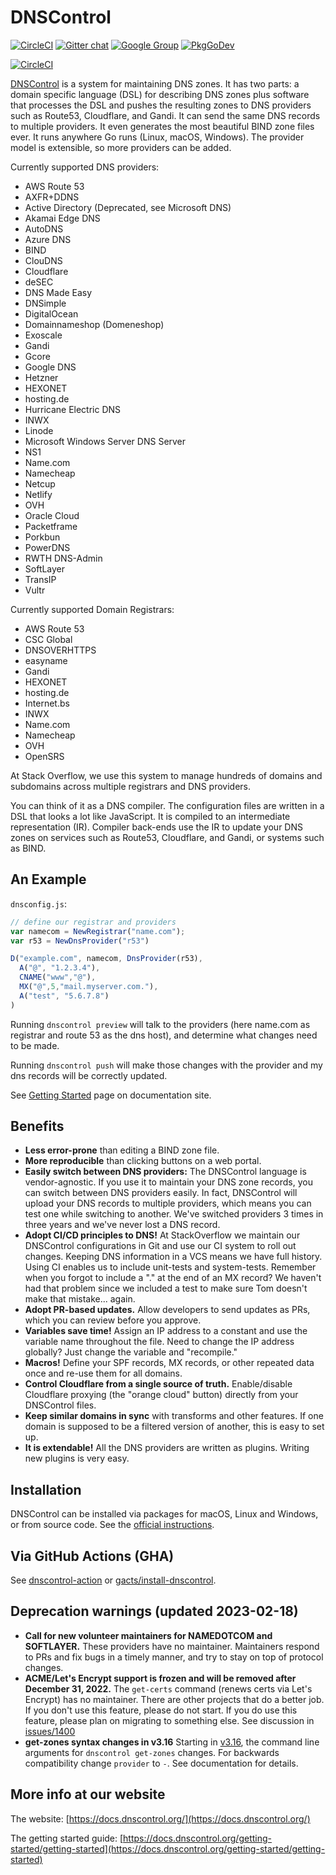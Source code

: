 # DNSControl

[![CircleCI](https://circleci.com/gh/StackExchange/dnscontrol/tree/master.svg?style=svg)](https://circleci.com/gh/StackExchange/dnscontrol/tree/master)
[![Gitter chat](https://badges.gitter.im/dnscontrol/Lobby.png)](https://gitter.im/dnscontrol/Lobby)
[![Google Group](https://img.shields.io/badge/google%20group-chat-green.svg)](https://groups.google.com/forum/#!forum/dnscontrol-discuss)
[![PkgGoDev](https://pkg.go.dev/badge/github.com/StackExchange/dnscontrol)](https://pkg.go.dev/github.com/StackExchange/dnscontrol/v3)

[![CircleCI](https://dl.circleci.com/insights-snapshot/gh/StackExchange/dnscontrol/master/build/badge.svg?window=30d)](https://app.circleci.com/insights/github/StackExchange/dnscontrol/workflows/build/overview?branch=master&reporting-window=last-30-days&insights-snapshot=true)

[DNSControl](https://docs.dnscontrol.org/) is a system
for maintaining DNS zones.  It has two parts:
a domain specific language (DSL) for describing DNS zones plus
software that processes the DSL and pushes the resulting zones to
DNS providers such as Route53, Cloudflare, and Gandi.  It can send
the same DNS records to multiple providers.  It even generates
the most beautiful BIND zone files ever.  It runs anywhere Go runs (Linux, macOS,
Windows). The provider model is extensible, so more providers can be added.

Currently supported DNS providers:

- AWS Route 53
- AXFR+DDNS
- Active Directory (Deprecated, see Microsoft DNS)
- Akamai Edge DNS
- AutoDNS
- Azure DNS
- BIND
- ClouDNS
- Cloudflare
- deSEC
- DNS Made Easy
- DNSimple
- DigitalOcean
- Domainnameshop (Domeneshop)
- Exoscale
- Gandi
- Gcore
- Google DNS
- Hetzner
- HEXONET
- hosting.de
- Hurricane Electric DNS
- INWX
- Linode
- Microsoft Windows Server DNS Server
- NS1
- Name.com
- Namecheap
- Netcup
- Netlify
- OVH
- Oracle Cloud
- Packetframe
- Porkbun
- PowerDNS
- RWTH DNS-Admin
- SoftLayer
- TransIP
- Vultr

Currently supported Domain Registrars:

- AWS Route 53
- CSC Global
- DNSOVERHTTPS
- easyname
- Gandi
- HEXONET
- hosting.de
- Internet.bs
- INWX
- Name.com
- Namecheap
- OVH
- OpenSRS

At Stack Overflow, we use this system to manage hundreds of domains
and subdomains across multiple registrars and DNS providers.

You can think of it as a DNS compiler.  The configuration files are
written in a DSL that looks a lot like JavaScript.  It is compiled
to an intermediate representation (IR).  Compiler back-ends use the
IR to update your DNS zones on services such as Route53, Cloudflare,
and Gandi, or systems such as BIND.

## An Example

`dnsconfig.js`:

```js
// define our registrar and providers
var namecom = NewRegistrar("name.com");
var r53 = NewDnsProvider("r53")

D("example.com", namecom, DnsProvider(r53),
  A("@", "1.2.3.4"),
  CNAME("www","@"),
  MX("@",5,"mail.myserver.com."),
  A("test", "5.6.7.8")
)
```

Running `dnscontrol preview` will talk to the providers (here name.com as registrar and route 53 as the dns host), and determine what changes need to be made.

Running `dnscontrol push` will make those changes with the provider and my dns records will be correctly updated.

See [Getting Started](https://docs.dnscontrol.org/getting-started/getting-started) page on documentation site.

## Benefits

- **Less error-prone** than editing a BIND zone file.
- **More reproducible**  than clicking buttons on a web portal.
- **Easily switch between DNS providers:**  The DNSControl language is
  vendor-agnostic.  If you use it to maintain your DNS zone records,
  you can switch between DNS providers easily. In fact, DNSControl
  will upload your DNS records to multiple providers, which means you
  can test one while switching to another. We've switched providers 3
  times in three years and we've never lost a DNS record.
- **Adopt CI/CD principles to DNS!**  At StackOverflow we maintain our
  DNSControl configurations in Git and use our CI system to roll out
  changes.  Keeping DNS information in a VCS means we have full
  history.  Using CI enables us to include unit-tests and
  system-tests.  Remember when you forgot to include a "." at the end
  of an MX record?  We haven't had that problem since we included a
  test to make sure Tom doesn't make that mistake... again.
- **Adopt PR-based updates.**  Allow developers to send updates as PRs,
  which you can review before you approve.
- **Variables save time!**  Assign an IP address to a constant and use the
  variable name throughout the file. Need to change the IP address
  globally? Just change the variable and "recompile."
- **Macros!**  Define your SPF records, MX records, or other repeated data
  once and re-use them for all domains.
- **Control Cloudflare from a single source of truth.**  Enable/disable
  Cloudflare proxying (the "orange cloud" button) directly from your
  DNSControl files.
- **Keep similar domains in sync** with transforms and other features.  If
  one domain is supposed to be a filtered version of another, this is
  easy to set up.
- **It is extendable!**  All the DNS providers are written as plugins.
  Writing new plugins is very easy.

## Installation

DNSControl can be installed via packages for macOS, Linux and Windows, or from source code. See the [official instructions](https://docs.dnscontrol.org/getting-started/getting-started#1-install-the-software).

## Via GitHub Actions (GHA)

See [dnscontrol-action](https://github.com/koenrh/dnscontrol-action) or [gacts/install-dnscontrol](https://github.com/gacts/install-dnscontrol).

## Deprecation warnings (updated 2023-02-18)

- **Call for new volunteer maintainers for NAMEDOTCOM and SOFTLAYER.** These providers have no maintainer. Maintainers respond to PRs and fix bugs in a timely manner, and try to stay on top of protocol changes.
- **ACME/Let's Encrypt support is frozen and will be removed after December 31, 2022.**  The `get-certs` command (renews certs via Let's Encrypt) has no maintainer. There are other projects that do a better job. If you don't use this feature, please do not start. If you do use this feature, please plan on migrating to something else.  See discussion in [issues/1400](https://github.com/StackExchange/dnscontrol/issues/1400)
- **get-zones syntax changes in v3.16** Starting in [v3.16](documentation/v316.md), the command line arguments for `dnscontrol get-zones` changes. For backwards compatibility change `provider` to `-`. See documentation for details.

## More info at our website

The website: [https://docs.dnscontrol.org/](https://docs.dnscontrol.org/)

The getting started guide: [https://docs.dnscontrol.org/getting-started/getting-started](https://docs.dnscontrol.org/getting-started/getting-started)
